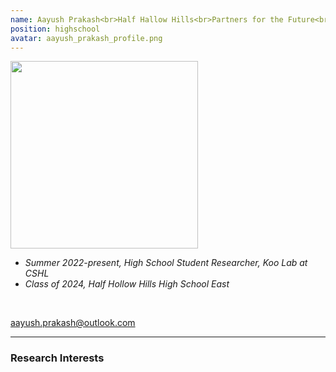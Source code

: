 ```yaml
---
name: Aayush Prakash<br>Half Hallow Hills<br>Partners for the Future<br>Since 2022
position: highschool
avatar: aayush_prakash_profile.png
---
```


<img width="300" src="{{site.baseurl}}/images/people/{{page.avatar}}" data-action="zoom">
<br>

- _Summer 2022-present, High School Student Researcher, Koo Lab at CSHL_ <br>
- _Class of 2024, Half Hollow Hills High School East_ <br>

<br>

<a href="mailto:aayush.prakash@outlook.com"><i class="fa fa-envelope-o"></i> aayush.prakash@outlook.com</a><br>

<hr>

### Research Interests

<br>
<br>
<br>

&nbsp;
&nbsp;
&nbsp;
&nbsp;
&nbsp;
&nbsp;
&nbsp;
&nbsp;
&nbsp;
&nbsp;
&nbsp;
&nbsp;
&nbsp;
&nbsp;
&nbsp;
&nbsp;
&nbsp;
&nbsp;
&nbsp;
&nbsp;
&nbsp;
&nbsp;
&nbsp;
&nbsp;

